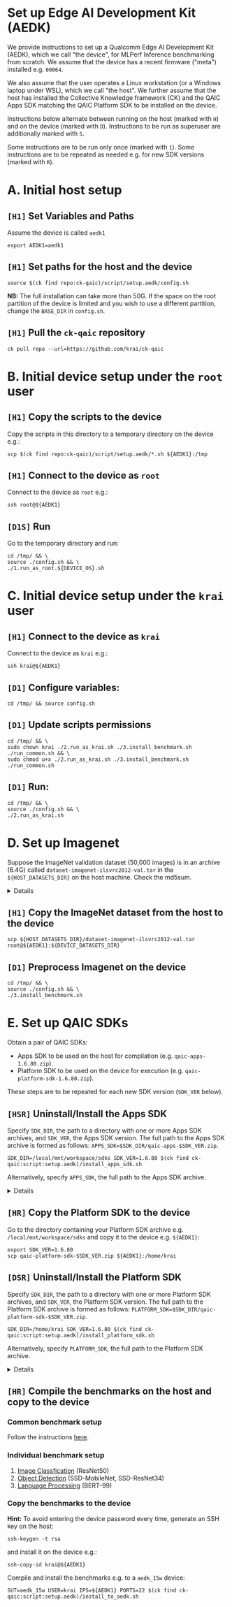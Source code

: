 # Set up Edge AI Development Kit (AEDK)

We provide instructions to set up a Qualcomm Edge AI Development Kit (AEDK),
which we call "the device", for MLPerf Inference benchmarking from scratch.
We assume that the device has a recent firmware ("meta") installed e.g. `00064`.

We also assume that the user operates a Linux workstation (or a Windows laptop
under WSL), which we call "the host". We further assume that the host has
installed the Collective Knowledge framework (CK) and the QAIC Apps SDK
matching the QAIC Platform SDK to be installed on the device.

Instructions below alternate between running on the host (marked with `H`)
and on the device (marked with `D`). Instructions to be run as superuser are
additionally marked with `S`.

Some instructions are to be run only once (marked with `1`). Some instructions
are to be repeated as needed e.g. for new SDK versions (marked with `R`).

# A. Initial host setup

## `[H1]` Set Variables and Paths
Assume the device is called `aedk1`
```
export AEDK1=aedk1
```

## `[H1]` Set paths for the host and the device
```
source $(ck find repo:ck-qaic)/script/setup.aedk/config.sh
```

**NB:** The full installation can take more than 50G. If the space on the root
partition of the device is limited and you wish to use a different partition, 
change the `BASE_DIR` in `config.sh`.

## `[H1]` Pull the `ck-qaic` repository
```
ck pull repo --url=https://github.com/krai/ck-qaic
```

# B. Initial device setup under the `root` user

## `[H1]` Copy the scripts to the device
Copy the scripts in this directory to a temporary directory on the device e.g.:
```
scp $(ck find repo:ck-qaic)/script/setup.aedk/*.sh ${AEDK1}:/tmp
```

## `[H1]` Connect to the device as `root`
Connect to the device as `root` e.g.:
```
ssh root@${AEDK1}
```

## `[D1S]` Run
Go to the temporary directory and run:
```
cd /tmp/ && \
source ./config.sh && \
./1.run_as_root.${DEVICE_OS}.sh
```

# C. Initial device setup under the `krai` user

## `[H1]` Connect to the device as `krai`
Connect to the device as `krai` e.g.:
```
ssh krai@${AEDK1}
```

## `[D1]` Configure variables:
```
cd /tmp/ && source config.sh
```

## `[D1]` Update scripts permissions
```
cd /tmp/ && \ 
sudo chown krai ./2.run_as_krai.sh ./3.install_benchmark.sh ./run_common.sh && \
sudo chmod u+x ./2.run_as_krai.sh ./3.install_benchmark.sh ./run_common.sh
```

## `[D1]` Run:
```
cd /tmp/ && \
source ./config.sh && \
./2.run_as_krai.sh
```

# D. Set up Imagenet
Suppose the ImageNet validation dataset (50,000 images) is in an archive (6.4G) called
`dataset-imagenet-ilsvrc2012-val.tar` in the `${HOST_DATASETS_DIR}` on the host machine. Check the md5sum.

<details><pre>
&dollar; md5sum ${HOST_DATASETS_DIR}/dataset-imagenet-ilsvrc2012-val.tar
3f31a40f2bb902e28aa23aad0fc8e383  dataset-imagenet-ilsvrc2012-val.tar
</pre></details>

## `[H1]` Copy the ImageNet dataset from the host to the device
```
scp ${HOST_DATASETS_DIR}/dataset-imagenet-ilsvrc2012-val.tar root@${AEDK1}:${DEVICE_DATASETS_DIR}
```

## `[D1]` Preprocess Imagenet on the device
```
cd /tmp/ && \
source ./config.sh && \
./3.install_benchmark.sh
```

# E. Set up QAIC SDKs
Obtain a pair of QAIC SDKs:
- Apps SDK to be used on the host for compilation (e.g. `qaic-apps-1.6.80.zip`).
- Platform SDK to be used on the device for execution (e.g. `qaic-platform-sdk-1.6.80.zip`).

These steps are to be repeated for each new SDK version (`SDK_VER` below).

## `[HSR]` Uninstall/Install the Apps SDK

Specify `SDK_DIR`, the path to a directory with one or more Apps SDK archives, and `SDK_VER`, the Apps SDK version.
The full path to the Apps SDK archive is formed as follows: `APPS_SDK=$SDK_DIR/qaic-apps-$SDK_VER.zip`.

```
SDK_DIR=/local/mnt/workspace/sdks SDK_VER=1.6.80 $(ck find ck-qaic:script:setup.aedk)/install_apps_sdk.sh
```

Alternatively, specify `APPS_SDK`, the full path to the Apps SDK archive.

<details><pre>
&dollar; grep build_id /opt/qti-aic/versions/apps.xml -B1
                &lsaquo;base_version&rsaquo;1.6&lsaquo;&sol;base_version&rsaquo;
                &lsaquo;build_id&rsaquo;80&lsaquo;&sol;build_id&rsaquo;
</pre></details>

## `[HR]` Copy the Platform SDK to the device

Go to the directory containing your Platform SDK archive e.g. `/local/mnt/workspace/sdks`
and copy it to the device e.g. `${AEDK1}`:

```
export SDK_VER=1.6.80
scp qaic-platform-sdk-$SDK_VER.zip ${AEDK1}:/home/krai
```

## `[DSR]` Uninstall/Install the Platform SDK

Specify `SDK_DIR`, the path to a directory with one or more Platform SDK archives, and `SDK_VER`, the Platform SDK version.
The full path to the Platform SDK archive is formed as follows: `PLATFORM_SDK=$SDK_DIR/qaic-platform-sdk-$SDK_VER.zip`.

```
SDK_DIR=/home/krai SDK_VER=1.6.80 $(ck find ck-qaic:script:setup.aedk)/install_platform_sdk.sh
```

Alternatively, specify `PLATFORM_SDK`, the full path to the Platform SDK archive.

<details><pre>
LRT QC_IMAGE_VERSION: LRT.AIC.6.7.1.6.52
LRT IMAGE_VARIANT: LRT.AIC.REL
Number of devices: 1
QID 0
        Status:Ready
        PCI Address:0002:01:00.0
        PCI Info:Unassigned class [ff00] Qualcomm Device a100
        HW Version:0.2.0.0
        HW Serial:0x2b36e75d
        FW Version:1.6.36
        FW QC_IMAGE_VERSION:QSM.AIC.1.6.36
        FW OEM_IMAGE_VERSION:
        FW IMAGE_VARIANT:AIC100.REL
        NSP Version:1.6.18
        NSP QC_IMAGE_VERSION:NSP.AIC.1.6.18
        NSP OEM_IMAGE_VERSION:
        NSP IMAGE_VARIANT:aic100.nsp.prodQ
        Compiler Version:0
        Dram Total:8116 MB
        Dram Free:8116 MB
        Dram Fragmentation:0.00%
        Vc Total:16
        Vc Free:16
        Nsp Total:8
        Nsp Free:8
        Peak Dram Bw:0.0
        Peak Sram Bw:0.0
        Peak PcieBw:0.0
        MCID Total:3072
        MCID Free:3072
        Semaphore Total:32
        Semaphore Free:32
        Constants Loaded:0
        Constants In-Use:0
        Networks Loaded:0
        Networks Active:0
        NSP Frequency(Mhz):595
        DDR Frequency(Mhz):2133
        COMPNOC Frequency(Mhz):1450
        MEMNOC Frequency(Mhz):1000
        SYSNOC Frequency(Mhz):667
        Metadata Version:0.10
        NNC Command Protocol Version:8.1
        SBL Image:SBL.AIC.1.6.21
        PVS Image Version:24
        NSP Defective PG Mask: 0xAAAA
        Board serial:
</pre></details>

## `[HR]` Compile the benchmarks on the host and copy to the device

### Common benchmark setup

Follow the instructions [here](https://github.com/krai/ck-qaic/blob/main/program/README.md).

### Individual benchmark setup

1. [Image Classfication](https://github.com/krai/ck-qaic/blob/main/program/image-classification-qaic-loadgen/README.md) (ResNet50)
1. [Object Detection](https://github.com/krai/ck-qaic/blob/main/program/object-detection-qaic-loadgen/README.md) (SSD-MobileNet, SSD-ResNet34)
1. [Language Processing](https://github.com/krai/ck-qaic/blob/main/program/packed-bert-qaic-loadgen/README.md) (BERT-99)

### Copy the benchmarks to the device

**Hint:** To avoid entering the device password every time, generate an SSH key on the host:

```
ssh-keygen -t rsa
```

and install it on the device e.g.:

```
ssh-copy-id krai@${AEDK1}
```

Compile and install the benchmarks e.g. to a `aedk_15w` device:
```
SUT=aedk_15w USER=krai IPS=${AEDK1} PORTS=22 $(ck find ck-qaic:script:setup.aedk)/install_to_aedk.sh
```
